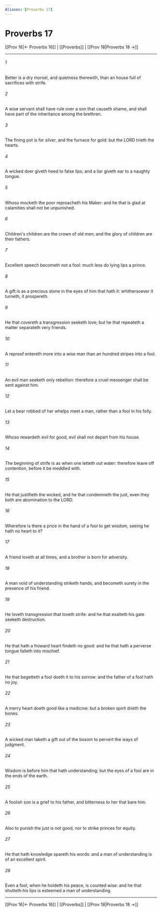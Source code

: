 ```yaml
---
Aliases: [Proverbs 17]
---
```

# Proverbs 17

[[Prov 16|← Proverbs 16]] | [[Proverbs]] | [[Prov 18|Proverbs 18 →]]
***



###### 1 
Better is a dry morsel, and quietness therewith, than an house full of sacrifices with strife. 

###### 2 
A wise servant shall have rule over a son that causeth shame, and shall have part of the inheritance among the brethren. 

###### 3 
The fining pot is for silver, and the furnace for gold: but the LORD trieth the hearts. 

###### 4 
A wicked doer giveth heed to false lips; and a liar giveth ear to a naughty tongue. 

###### 5 
Whoso mocketh the poor reproacheth his Maker: and he that is glad at calamities shall not be unpunished. 

###### 6 
Children's children are the crown of old men; and the glory of children are their fathers. 

###### 7 
Excellent speech becometh not a fool: much less do lying lips a prince. 

###### 8 
A gift is as a precious stone in the eyes of him that hath it: whithersoever it turneth, it prospereth. 

###### 9 
He that covereth a transgression seeketh love; but he that repeateth a matter separateth very friends. 

###### 10 
A reproof entereth more into a wise man than an hundred stripes into a fool. 

###### 11 
An evil man seeketh only rebellion: therefore a cruel messenger shall be sent against him. 

###### 12 
Let a bear robbed of her whelps meet a man, rather than a fool in his folly. 

###### 13 
Whoso rewardeth evil for good, evil shall not depart from his house. 

###### 14 
The beginning of strife is as when one letteth out water: therefore leave off contention, before it be meddled with. 

###### 15 
He that justifieth the wicked, and he that condemneth the just, even they both are abomination to the LORD. 

###### 16 
Wherefore is there a price in the hand of a fool to get wisdom, seeing he hath no heart to it? 

###### 17 
A friend loveth at all times, and a brother is born for adversity. 

###### 18 
A man void of understanding striketh hands, and becometh surety in the presence of his friend. 

###### 19 
He loveth transgression that loveth strife: and he that exalteth his gate seeketh destruction. 

###### 20 
He that hath a froward heart findeth no good: and he that hath a perverse tongue falleth into mischief. 

###### 21 
He that begetteth a fool doeth it to his sorrow: and the father of a fool hath no joy. 

###### 22 
A merry heart doeth good like a medicine: but a broken spirit drieth the bones. 

###### 23 
A wicked man taketh a gift out of the bosom to pervert the ways of judgment. 

###### 24 
Wisdom is before him that hath understanding; but the eyes of a fool are in the ends of the earth. 

###### 25 
A foolish son is a grief to his father, and bitterness to her that bare him. 

###### 26 
Also to punish the just is not good, nor to strike princes for equity. 

###### 27 
He that hath knowledge spareth his words: and a man of understanding is of an excellent spirit. 

###### 28 
Even a fool, when he holdeth his peace, is counted wise: and he that shutteth his lips is esteemed a man of understanding.

***
[[Prov 16|← Proverbs 16]] | [[Proverbs]] | [[Prov 18|Proverbs 18 →]]
